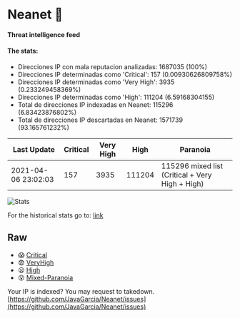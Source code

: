 # Neanet :hocho:
#### Threat intelligence feed
#### The stats:

- Direcciones IP con mala reputacion analizadas: 1687035 (100%)
- Direcciones IP determinadas como 'Critical':  157 (0.00930626809758%)
- Direcciones IP determinadas como 'Very High':  3935 (0.233249458369%)
- Direcciones IP determinadas como 'High':  111204 (6.59168304155)
- Total de direcciones IP indexadas en Neanet:  115296 (6.83423876802%)
- Total de direcciones IP descartadas en Neanet:  1571739 (93.165761232%)

| Last Update | Critical | Very High | High | Paranoia |
| --- | --- | --- | --- | --- |
| 2021-04-06 23:02:03 | 157 | 3935 | 111204 | 115296 mixed list (Critical + Very High + High)|

![Stats](https://docs.google.com/spreadsheets/d/e/2PACX-1vSnaNMIXVabIpDJjufMlzH7poXnshF3mgd8Is1g9ytUEzVsP5my4Trn8f-xkoLLQ38xpL3HtmUexLo6/pubchart?oid=501124687&format=image)

For the historical stats go to: [link](/stats.csv)
## Raw
- :scream: [Critical](https://raw.githubusercontent.com/JavaGarcia/Neanet/master/blacklists/neanet_critical.txt)
- :fearful: [VeryHigh](https://raw.githubusercontent.com/JavaGarcia/Neanet/master/blacklists/neanet_veryHigh.txtt)
- :frowning: [High](https://raw.githubusercontent.com/JavaGarcia/Neanet/master/blacklists/neanet_high.txt)
- :dizzy_face: [Mixed-Paranoia](https://raw.githubusercontent.com/JavaGarcia/Neanet/master/blacklists/neanet_all.txt)


Your IP is indexed? You may request to takedown. [https://github.com/JavaGarcia/Neanet/issues](https://github.com/JavaGarcia/Neanet/issues)





























































































































































































































































































































































































































































































































































































































































































































































































































































































































































































































































































































































































































































































































































































































































































































































































































































































































































































































































































































































































































































































































































































































































































































































































































































































































































































































































































































































































































































































































































































































































































































































































































































































































































































































































































































































































































































































































































































































































































































































































































































































































































































































































































































































































































































































































































































































































































































































































































































































































































































































































































































































































































































































































































































































































































































































































































